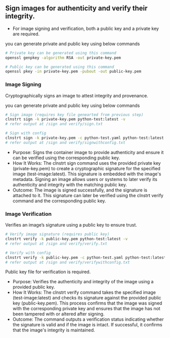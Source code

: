 ## Sign images for authenticity and verify their integrity.

- For image signing and verification, both a public key and a private key are required.

you can generate private and public key using below commands

```bash
# Private key can be generated using this command
openssl genpkey -algorithm RSA -out private-key.pem
```
```bash
# Public key can be generated using this command
openssl pkey -in private-key.pem -pubout -out public-key.pem
```
### Image Signing

Cryptographically signs an image to attest integrity and provenance.

you can generate private and public key using below commands

```bash
# Sign image (requires key file genearted from previous step)
clnstrt sign -k private-key.pem python-test:latest -v
# refer output at /sign and verify/sign.txt

# Sign with config
clnstrt sign -k private-key.pem -c python-test.yaml python-test:latest -v
# refer output at /sign and verify/signwithconfig.txt
```

- Purpose: Signs the container image to provide authenticity and ensure it can be verified using the corresponding public key.
- How It Works: The clnstrt sign command uses the provided private key (private-key.pem) to create a cryptographic signature for the specified image (test-image:latest). This signature is embedded with the image's metadata. Signing an image allows users or systems to later verify its authenticity and integrity with the matching public key.
- Outcome: The image is signed successfully, and the signature is attached to it. This signature can later be verified using the clnstrt verify command and the corresponding public key.


### Image Verification

Verifies an image’s signature using a public key to ensure trust.

```bash
# Verify image signature (requires public key)
clnstrt verify -k public-key.pem python-test:latest -v
# refer output at /sign and verify/verify.txt

# Verify with config
clnstrt verify -k public-key.pem -c python-test.yaml python-test:latest -v
# refer output at /sign and verify/verifywithconfig.txt
```

Public key file for verification is required.

- Purpose: Verifies the authenticity and integrity of the image using a provided public key.
- How It Works: The clnstrt verify command takes the specified image (test-image:latest) and checks its signature against the provided public key (public-key.pem). This process confirms that the image was signed with the corresponding private key and ensures that the image has not been tampered with or altered after signing.
- Outcome: The command outputs a verification status indicating whether the signature is valid and if the image is intact. If successful, it confirms that the image's integrity is maintained.